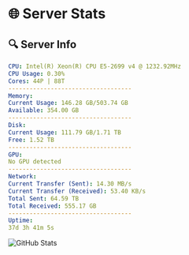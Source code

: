 # 🌐 Server Stats
## 🔍 Server Info
```yaml
CPU: Intel(R) Xeon(R) CPU E5-2699 v4 @ 1232.92MHz
CPU Usage: 0.30%
Cores: 44P | 88T
-----------------------------------
Memory:
Current Usage: 146.28 GB/503.74 GB
Available: 354.00 GB
-----------------------------------
Disk:
Current Usage: 111.79 GB/1.71 TB
Free: 1.52 TB
-----------------------------------
GPU:
No GPU detected
-----------------------------------
Network:
Current Transfer (Sent): 14.30 MB/s
Current Transfer (Received): 53.40 KB/s
Total Sent: 64.59 TB
Total Received: 555.17 GB
-----------------------------------
Uptime:
37d 3h 41m 5s
```
![GitHub Stats](https://img.shields.io/badge/Updated-2025-04-14_01:03:54-blue)